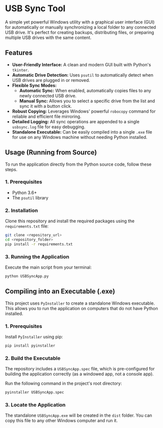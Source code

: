 # USB Sync Tool

A simple yet powerful Windows utility with a graphical user interface (GUI) for automatically or manually synchronizing a local folder to any connected USB drive. It's perfect for creating backups, distributing files, or preparing multiple USB drives with the same content.

## Features

- **User-Friendly Interface:** A clean and modern GUI built with Python's `tkinter`.
- **Automatic Drive Detection:** Uses `psutil` to automatically detect when USB drives are plugged in or removed.
- **Flexible Sync Modes:**
  - **Automatic Sync:** When enabled, automatically copies files to any newly connected USB drive.
  - **Manual Sync:** Allows you to select a specific drive from the list and sync it with a button click.
- **Robust Copying:** Leverages Windows' powerful `robocopy` command for reliable and efficient file mirroring.
- **Detailed Logging:** All sync operations are appended to a single `usbsync.log` file for easy debugging.
- **Standalone Executable:** Can be easily compiled into a single `.exe` file for use on any Windows machine without needing Python installed.

## Usage (Running from Source)

To run the application directly from the Python source code, follow these steps.

### 1. Prerequisites

- Python 3.6+
- The `psutil` library

### 2. Installation

Clone this repository and install the required packages using the `requirements.txt` file:

```bash
git clone <repository_url>
cd <repository_folder>
pip install -r requirements.txt
```

### 3. Running the Application

Execute the main script from your terminal:

```bash
python USBSyncApp.py
```

## Compiling into an Executable (.exe)

This project uses `PyInstaller` to create a standalone Windows executable. This allows you to run the application on computers that do not have Python installed.

### 1. Prerequisites

Install `PyInstaller` using pip:

```bash
pip install pyinstaller
```

### 2. Build the Executable

The repository includes a `USBSyncApp.spec` file, which is pre-configured for building the application correctly (as a windowed app, not a console app).

Run the following command in the project's root directory:

```bash
pyinstaller USBSyncApp.spec
```

### 3. Locate the Application

The standalone `USBSyncApp.exe` will be created in the `dist` folder. You can copy this file to any other Windows computer and run it.
